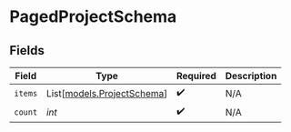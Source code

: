 # PagedProjectSchema


## Fields

| Field                                                    | Type                                                     | Required                                                 | Description                                              |
| -------------------------------------------------------- | -------------------------------------------------------- | -------------------------------------------------------- | -------------------------------------------------------- |
| `items`                                                  | List[[models.ProjectSchema](../models/projectschema.md)] | :heavy_check_mark:                                       | N/A                                                      |
| `count`                                                  | *int*                                                    | :heavy_check_mark:                                       | N/A                                                      |